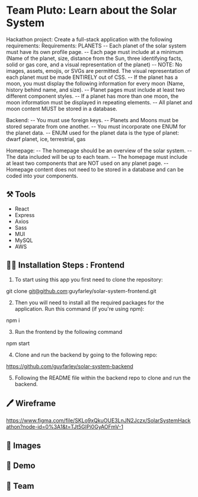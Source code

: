 # Team Pluto: Learn about the Solar System

Hackathon project: Create a full-stack application with the following requirements:
Requirements:
PLANETS
-- Each planet of the solar system must have its own profile page.
-- Each page must include at a minimum (Name of the planet, size, distance from the Sun, three identifying facts, solid or gas core, and a visual representation of the planet)
-- NOTE: No images, assets, emojis, or SVGs are permitted. The visual representation of each planet must be made ENTIRELY out of CSS.
-- If the planet has a moon, you must display the following information for every moon (Name, history behind name, and size).
-- Planet pages must include at least two different component styles.
-- If a planet has more than one moon, the moon information must be displayed in repeating elements.
-- All planet and moon content MUST be stored in a database.

Backend:
-- You must use foreign keys.
-- Planets and Moons must be stored separate from one another.
-- You must incorporate one ENUM for the planet data.
-- ENUM used for the planet data is the type of planet: dwarf planet, ice, terrestrial, gas

Homepage:
-- The homepage should be an overview of the solar system.
-- The data included will be up to each team.
-- The homepage must include at least two components that are NOT used on any planet page.
-- Homepage content does not need to be stored in a database and can be coded into your components.


## ⚒️ Tools

<ul>
<li>React</li>
<li>Express</li>
<li>Axios</li>
<li>Sass</li>
<li>MUI</li>
<li>MySQL</li>
<li>AWS</li>
</ul>

## 👩‍💻 Installation Steps : Frontend

1. To start using this app you first need to clone the repository:

git clone git@github.com:guyfarley/solar-system-frontend.git

2. Then you will need to install all the required packages for the application. Run this command (if you're using npm):

npm i

3. Run the frontend by the following command

npm start

4. Clone and run the backend by going to the following repo:

https://github.com/guyfarley/solar-system-backend

5.  Following the README file within the backend repo to clone and run the backend.

## 🖊️ Wireframe
https://www.figma.com/file/SKLo9xQkuOUE3LnJN2Jczx/SolarSystemHackathon?node-id=0%3A1&t=TJt5GIPi0GyAOFmV-1

## 📸 Images

## 🎥 Demo

## 🚀 Team